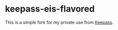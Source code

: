 keepass-eis-flavored
====================

This is a simple fork for my private use from [Keepass](http://sourceforge.net/projects/keepass/).

